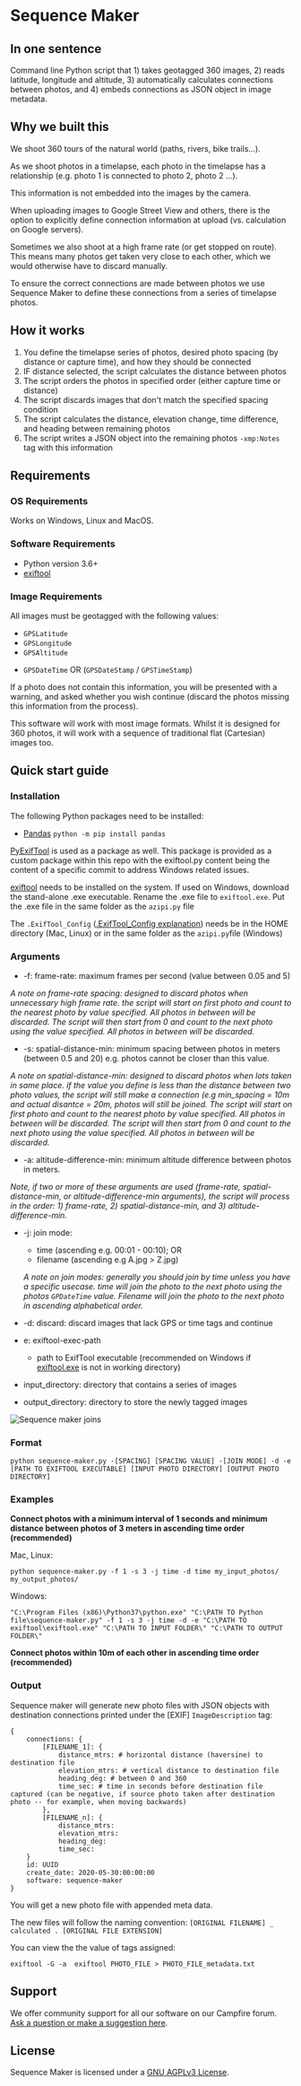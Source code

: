 # Sequence Maker

## In one sentence

Command line Python script that 1) takes geotagged 360 images, 2) reads latitude, longitude and altitude, 3) automatically calculates connections between photos, and 4) embeds connections as JSON object in image metadata.

## Why we built this

We shoot 360 tours of the natural world (paths, rivers, bike trails...).

As we shoot photos in a timelapse, each photo in the timelapse has a relationship (e.g. photo 1 is connected to photo 2, photo 2 ...).

This information is not embedded into the images by the camera.

When uploading images to Google Street View and others, there is the option to explicitly define connection information at upload (vs. calculation on Google servers).

Sometimes we also shoot at a high frame rate (or get stopped on route). This means many photos get taken very close to each other, which we would otherwise have to discard manually.

To ensure the correct connections are made between photos we use Sequence Maker to define these connections from a series of timelapse photos. 

## How it works

1. You define the timelapse series of photos, desired photo spacing (by distance or capture time), and how they should be connected
2. IF distance selected, the script calculates the distance between photos
3. The script orders the photos in specified order (either capture time or distance)
4. The script discards images that don't match the specified spacing condition
5. The script calculates the distance, elevation change, time difference, and heading between remaining photos
6. The script writes a JSON object into the remaining photos `-xmp:Notes` tag with this information
 
## Requirements

### OS Requirements

Works on Windows, Linux and MacOS.

### Software Requirements

* Python version 3.6+
* [exiftool](https://exiftool.org/)

### Image Requirements

All images must be geotagged with the following values:

* `GPSLatitude`
* `GPSLongitude`
* `GPSAltitude`
- `GPSDateTime` OR (`GPSDateStamp` / `GPSTimeStamp`)

If a photo does not contain this information, you will be presented with a warning, and asked whether you wish continue (discard the photos missing this information from the process).

This software will work with most image formats. Whilst it is designed for 360 photos, it will work with a sequence of traditional flat (Cartesian) images too.

## Quick start guide

### Installation

The following Python packages need to be installed:
* [Pandas](https://pandas.pydata.org/docs/)
	`python -m pip install pandas`
	
[PyExifTool](https://pypi.org/project/PyExifTool/) is used as a package as well. This package is provided as a custom package within this repo with the exiftool.py content being the content of a specific commit to address Windows related issues.


[exiftool](https://exiftool.org/) needs to be installed on the system.
If used on Windows, download the stand-alone .exe executable. Rename the .exe file to `exiftool.exe`. Put the .exe file in the same folder as the `azipi.py` file

The `.ExifTool_Config` ([.ExifTool_Config explanation](https://exiftool.org/faq.html#Q11)) needs be in the HOME directory (Mac, Linux) or in the same folder as the `azipi.py`file (Windows)

### Arguments

* -f: frame-rate: maximum frames per second (value between 0.05 and 5)

_A note on frame-rate spacing:  designed to discard photos when unnecessary high frame rate. the script will start on first photo and count to the nearest photo by value specified. All photos in between will be discarded. The script will then start from 0 and count to the next photo using the value specified. All photos in between will be discarded._

* -s: spatial-distance-min: minimum spacing between photos in meters (between 0.5 and 20) e.g. photos cannot be closer than this value.

_A note on spatial-distance-min: designed to discard photos when lots taken in same place. if the value you define is less than the distance between two photo values, the script will still make a connection (e.g min_spacing = 10m and actual disantce = 20m, photos will still be joined. The script will start on first photo and count to the nearest photo by value specified. All photos in between will be discarded. The script will then start from 0 and count to the next photo using the value specified. All photos in between will be discarded._

* -a: altitude-difference-min: minimum altitude difference between photos in meters.


_Note, if two or more of these arguments are used (frame-rate, spatial-distance-min, or altitude-difference-min arguments), the script will process in the order: 1) frame-rate, 2) spatial-distance-min, and 3) altitude-difference-min._

* -j: join mode:
	- time (ascending e.g. 00:01 - 00:10); OR
	- filename (ascending e.g A.jpg > Z.jpg)

	_A note on join modes: generally you should join by time unless you have a specific usecase. time will join the photo to the next photo using the photos `GPDateTime` value. Filename will join the photo to the next photo in ascending alphabetical order._

* -d: discard: discard images that lack GPS or time tags and continue

* e: exiftool-exec-path
	- path to ExifTool executable (recommended on Windows if [exiftool.exe](https://exiftool.org/) is not in working directory)

* input_directory: directory that contains a series of images

* output_directory: directory to store the newly tagged images


![Sequence maker joins](/sequence-maker-diagram.jpg)

### Format

```
python sequence-maker.py -[SPACING] [SPACING VALUE] -[JOIN MODE] -d -e [PATH TO EXIFTOOL EXECUTABLE] [INPUT PHOTO DIRECTORY] [OUTPUT PHOTO DIRECTORY]
```

### Examples

**Connect photos with a minimum interval of 1 seconds and minimum distance between photos of 3 meters in ascending time order (recommended)**

Mac, Linux:
```
python sequence-maker.py -f 1 -s 3 -j time -d time my_input_photos/ my_output_photos/
````
Windows:
```
"C:\Program Files (x86)\Python37\python.exe" "C:\PATH TO Python file\sequence-maker.py" -f 1 -s 3 -j time -d -e "C:\PATH TO exiftool\exiftool.exe" "C:\PATH TO INPUT FOLDER\" "C:\PATH TO OUTPUT FOLDER\"
```

**Connect photos within 10m of each other in ascending time order (recommended)**

### Output

Sequence maker will generate new photo files with JSON objects with destination connections printed under the [EXIF] `ImageDescription` tag:

```
{
	connections: {
		[FILENAME_1]: {
			distance_mtrs: # horizontal distance (haversine) to destination file
			elevation_mtrs: # vertical distance to destination file
			heading_deg: # between 0 and 360
			time_sec: # time in seconds before destination file captured (can be negative, if source photo taken after destination photo -- for example, when moving backwards)
		},
		[FILENAME_n]: {
			distance_mtrs:
			elevation_mtrs:
			heading_deg:
			time_sec: 
	}
	id: UUID
	create_date: 2020-05-30:00:00:00
	software: sequence-maker
}

```
You will get a new photo file with appended meta data.

The new files will follow the naming convention: `[ORIGINAL FILENAME] _ calculated . [ORIGINAL FILE EXTENSION]`


You can view the the value of tags assigned:

```
exiftool -G -a  exiftool PHOTO_FILE > PHOTO_FILE_metadata.txt
```

## Support 

We offer community support for all our software on our Campfire forum. [Ask a question or make a suggestion here](https://campfire.trekview.org/c/support/8).

## License

Sequence Maker is licensed under a [GNU AGPLv3 License](https://github.com/trek-view/sequence-maker/blob/master/LICENSE.txt).